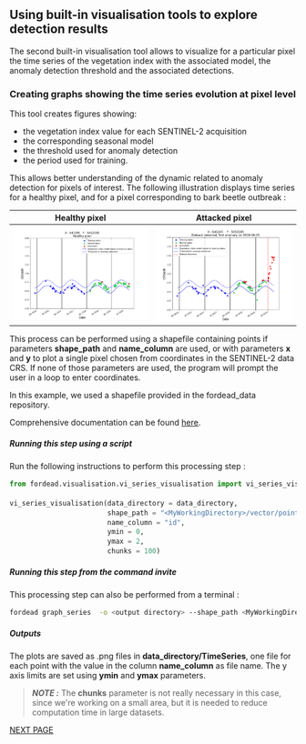 ## Using built-in visualisation tools to explore detection results

The second built-in visualisation tool allows to visualize for a particular pixel the time series of the vegetation index with the associated model, the anomaly detection threshold and the associated detections.

### Creating graphs showing the time series evolution at pixel level

This tool creates figures showing: 
- the vegetation index value for each SENTINEL-2 acquisition
- the corresponding seasonal model
- the threshold used for anomaly detection
- the period used for training.

This allows better understanding of the dynamic related to anomaly detection for pixels of interest.
The following illustration displays time series for a healthy pixel, and for a pixel corresponding to bark beetle outbreak :


Healthy pixel | Attacked pixel
:-------------------------:|:-------------------------:
![graph_healthy](Figures/graph_healthy.png "graph_healthy") | ![graph_dieback](Figures/graph_dieback.png "graph_dieback")

This process can be performed using a shapefile containing points if parameters **shape_path** and **name_column** are used, or with parameters **x** and **y** to plot a single pixel chosen from coordinates in the SENTINEL-2 data CRS.
If none of those parameters are used, the program will prompt the user in a loop to enter coordinates.

In this example, we used a shapefile provided in the fordead_data repository. 

Comprehensive documentation can be found [here](https://fordead.gitlab.io/fordead_package/docs/user_guides/english/Results_visualisation/#create-graphs-showing-the-evolution-of-the-time-series).

##### Running this step using a script

Run the following instructions to perform this processing step :

```python
from fordead.visualisation.vi_series_visualisation import vi_series_visualisation

vi_series_visualisation(data_directory = data_directory, 
                        shape_path = "<MyWorkingDirectory>/vector/points_for_graphs.shp", 
                        name_column = "id", 
                        ymin = 0, 
                        ymax = 2, 
                        chunks = 100)
```
##### Running this step from the command invite

This processing step can also be performed from a terminal :
```bash
fordead graph_series  -o <output directory> --shape_path <MyWorkingDirectory>/vector/points_for_graphs.shp --name_column id --ymin 0 --ymax 2 --chunks 100
```

##### Outputs

The plots are saved as .png files in **data_directory/TimeSeries**, one file for each point with the value in the column **name_column** as file name. 
The y axis limits are set using **ymin** and **ymax** parameters.

> **_NOTE :_** The **chunks** parameter is not really necessary in this case, since we're working on a small area, but it is needed to reduce computation time in large datasets.

[NEXT PAGE](https://fordead.gitlab.io/fordead_package/docs/Tutorial/09_updating_detection)
